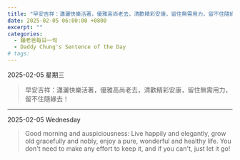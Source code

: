 ```yaml
---
title: "早安吉祥：瀟灑快樂活著，優雅高尚老去，清歡精彩安康，留住無需用力，留不住隨緣去！ <br> Good morning and auspiciousness: Live happily and elegantly, grow old gracefully and nobly, enjoy a pure, wonderful and healthy life. You don't need to make any effort to keep it, and if you can't, just let it go!"
date: 2025-02-05 06:00:00 +0800
excerpt: ""
categories:
  - 鍾老爸每日一句
  - Daddy Chung's Sentence of the Day
# tags:
---
```


2025-02-05 星期三

> 早安吉祥：瀟灑快樂活著，優雅高尚老去，清歡精彩安康，留住無需用力，留不住隨緣去！

---

2025-02-05 Wednesday

> Good morning and auspiciousness: Live happily and elegantly, grow old gracefully and nobly, enjoy a pure, wonderful and healthy life. You don't need to make any effort to keep it, and if you can't, just let it go!
